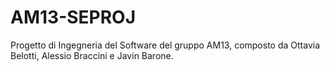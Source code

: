 # AM13-SEPROJ
Progetto di Ingegneria del Software del gruppo AM13, composto da Ottavia Belotti, Alessio Braccini e Javin Barone.

